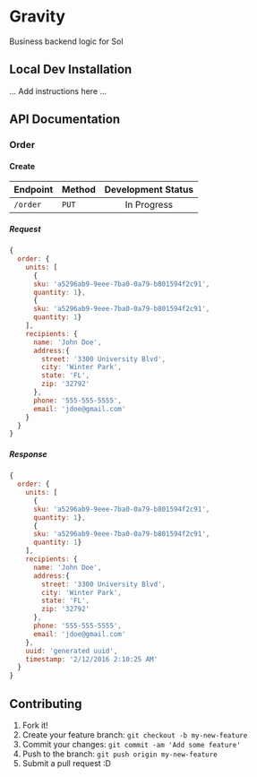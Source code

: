 # Gravity

Business backend logic for Sol

## Local Dev Installation

... Add instructions here ...

## API Documentation

### Order
#### Create

| Endpoint | Method | Development Status |
|---|---|:---:|
| `/order` | `PUT` | In Progress |

##### Request

 ```javascript
 {
   order: {
     units: [
       {
       sku: 'a5296ab9-9eee-7ba0-0a79-b801594f2c91',
       quantity: 1},
       {
       sku: 'a5296ab9-9eee-7ba0-0a79-b801594f2c91',
       quantity: 1}
     ],
     recipients: {
       name: 'John Doe',
       address:{
         street: '3300 University Blvd',
         city: 'Winter Park',
         state: 'FL',
         zip: '32792'
       },
       phone: '555-555-5555',
       email: 'jdoe@gmail.com'
     }
   }
 }
 ```

##### Response

 ```javascript
 {
   order: {
     units: [
       {
       sku: 'a5296ab9-9eee-7ba0-0a79-b801594f2c91',
       quantity: 1},
       {
       sku: 'a5296ab9-9eee-7ba0-0a79-b801594f2c91',
       quantity: 1}
     ],
     recipients: {
       name: 'John Doe',
       address:{
         street: '3300 University Blvd',
         city: 'Winter Park',
         state: 'FL',
         zip: '32792'
       },
       phone: '555-555-5555',
       email: 'jdoe@gmail.com'
     },
     uuid: 'generated uuid',
     timestamp: '2/12/2016 2:10:25 AM'
   }
 }
 ```

## Contributing

1. Fork it!
2. Create your feature branch: `git checkout -b my-new-feature`
3. Commit your changes: `git commit -am 'Add some feature'`
4. Push to the branch: `git push origin my-new-feature`
5. Submit a pull request :D

